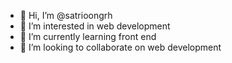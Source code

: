 - 👋 Hi, I’m @satrioongrh
- 👀 I’m interested in web development
- 🌱 I’m currently learning front end
- 💞️ I’m looking to collaborate on web development

<!---
satrioongrh/satrioongrh is a ✨ special ✨ repository because its `README.md` (this file) appears on your GitHub profile.
You can click the Preview link to take a look at your changes.
--->
